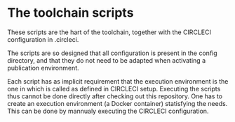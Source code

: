 # The toolchain scripts

These scripts are the hart of the toolchain, together with the CIRCLECI configuration in .circleci.

The scripts are so designed that all configuration is present in the config directory, and that they do not need to be adapted when activating a publication environment.

Each script has as implicit requirement that the execution environment is the one in which is called as defined in CIRCLECI setup.
Executing the scripts thus cannot be done directly after checking out this repository. 
One has to create an execution environment (a Docker container) statisfying the needs.
This can be done by mannualy executing the CIRCLECI configuration.



